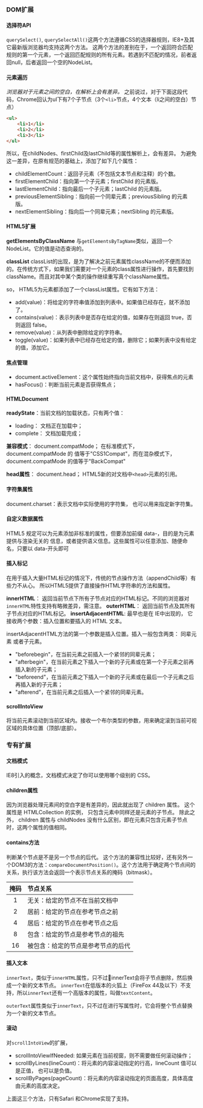 ### DOM扩展


#### 选择符API
`querySelect()`, `querySelectAll()`这两个方法遵循CSS的选择器规则，IE8+及其它最新版浏览器均支持这两个方法。
这两个方法的差别在于，一个返回符合匹配规则的第一个元素，一个返回匹配规则的所有元素。若遇到不匹配的情况，前者返回null，后者返回一个空的NodeList。

#### 元素遍历
*浏览器对于元素之间的空白，在解析上会有差异。*
之前说过，对于下面这段代码，Chrome回认为ul下有7个子节点（3个`<li>`节点，4个文本（li之间的空白）节点）

```html 
<ul>
    <li>1</li>
    <li>2</li>
    <li>3</li>
</ul>
```

所以，在childNodes、firstChild及lastChild等的属性解析上，会有差异。
为避免这一差异，在原有规范的基础上，添加了如下几个属性：

- childElementCount：返回子元素（不包括文本节点和注释）的个数。 
- firstElementChild：指向第一个子元素；firstChild 的元素版。 
- lastElementChild：指向最后一个子元素；lastChild 的元素版。 
- previousElementSibling：指向前一个同辈元素；previousSibling 的元素版。 
- nextElementSibling：指向后一个同辈元素；nextSibling 的元素版。

#### HTML5扩展

**getElementsByClassName**
与`getElementsByTagName`类似，返回一个NodeList。它的值是动态查询的。

**classList**
classList的出现，是为了解决之前元素属性className的不便而添加的。在传统方式下，如果我们需要对一个元素的class属性进行操作，首先要找到className。而且对其中某个类的操作继续重写真个className属性。

so， HTML5为元素都添加了一个classList属性。它有如下方法：

- add(value)：将给定的字符串值添加到列表中。如果值已经存在，就不添加了。 
- contains(value)：表示列表中是否存在给定的值，如果存在则返回 true，否则返回 false。 
- remove(value)：从列表中删除给定的字符串。 
- toggle(value)：如果列表中已经存在给定的值，删除它；如果列表中没有给定的值，添加它。 

#### 焦点管理

- document.activeElement：这个属性始终指向当前文档中，获得焦点的元素
- hasFocus()：判断当前元素是否获得焦点；

#### HTMLDocument

**readyState**：当前文档的加载状态，只有两个值：

- loading： 文档正在加载中；
- complete： 文档加载完成；

**兼容模式**： document.compatMode；
在标准模式下，document.compatMode 的 值等于"CSS1Compat"，而在混杂模式下，document.compatMode 的值等于"BackCompat"

**head属性**： document.head；
HTML5新的对文档中`<head>`元素的引用。


#### 字符集属性
document.charset：表示文档中实际使用的字符集， 也可以用来指定新字符集。

#### 自定义数据属性
HTML5 规定可以为元素添加非标准的属性，但要添加前缀 data-，目的是为元素提供与渲染无关的 信息，或者提供语义信息。这些属性可以任意添加、随便命名，只要以 data-开头即可

#### 插入标记
在用于插入大量HTML标记的情况下，传统的节点操作方法（appendChild等）有些力不从心。
所以HTML5提供了直接操作HTML字符串的方法和属性。

**innerHTML**： 返回当前节点下所有子节点对应的HTML标记。不同的浏览器对`innerHTML`特性支持有略微差异，需注意。
**outerHTML**： 返回当前节点及其所有子节点对应的HTML标记。
**insertAdjacentHTML**: 最早也是在 IE中出现的， 它接收两个参数：插入位置和要插入的 HTML 文本。

insertAdjacentHTML方法的第一个参数是插入位置。插入一般包含两类： 同辈元素 或者子元素。

- "beforebegin"，在当前元素之前插入一个紧邻的同辈元素； 
- "afterbegin"，在当前元素之下插入一个新的子元素或在第一个子元素之前再插入新的子元素； 
- "beforeend"，在当前元素之下插入一个新的子元素或在最后一个子元素之后再插入新的子元素； 
- "afterend"，在当前元素之后插入一个紧邻的同辈元素。

#### scrollIntoView
将当前元素滚动到当前区域内。接收一个布尔类型的参数，用来确定滚到当前可视区域的具体位置（顶部/底部）。

### 专有扩展

#### 文档模式
IE8引入的概念，文档模式决定了你可以使用哪个级别的 CSS。

#### children属性
因为浏览器处理元素间的空白字是有差异的，因此就出现了 children 属性。 这个属性是 HTMLCollection 的实例， 只包含元素中同样还是元素的子节点。 除此之外， children 属性与 childNodes 没有什么区别，即在元素只包含元素子节点时，这两个属性的值相同。

#### contains方法
判断某个节点是不是另一个节点的后代。
这个方法的兼容性比较好，还有另外一个DOM3的方法：`compareDocumentPosition()`。这个方法用于确定两个节点间的关系，执行该方法会返回一个表示节点关系的掩码（bitmask）。

| 掩码 |  节点关系|
|:----:|:----|
| 1 | 无关：给定的节点不在当前文档中 |
| 2 | 居前：给定的节点在参考节点之前 |
| 4 | 居后：给定的节点在参考节点之后 |
| 8 | 包含：给定的节点是参考节点的祖先 |
| 16 | 被包含：给定的节点是参考节点的后代 |

#### 插入文本
`innerText`，类似于`innerHTML`属性，只不过innerText会将子节点删除，然后换成一个新的文本节点。
`innerText`在低版本的火狐上（FireFox 44及以下）不支持，所以`innerText`还有一个高版本的属性，叫做`textContent`。

`outerText`属性类似于`innerText`，只不过在进行写属性时，它会将整个节点替换为一个新的文本节点。


#### 滚动
对`scrollIntoView`的扩展，

- scrollIntoViewIfNeeded: 如果元素在当前视窗，则不需要做任何滚动操作；
- scrollByLines(lineCount)：将元素的内容滚动指定的行高，lineCount 值可以是正值， 也可以是负值。
- scrollByPages(pageCount)：将元素的内容滚动指定的页面高度，具体高度由元素的高度决定。

上面这三个方法，只有Safari 和Chrome实现了支持。
